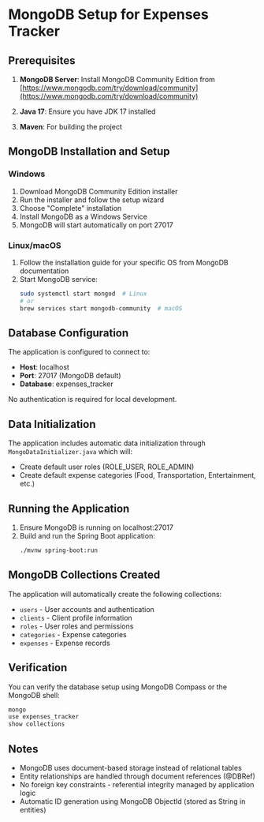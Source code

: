 # MongoDB Setup for Expenses Tracker

## Prerequisites

1. **MongoDB Server**: Install MongoDB Community Edition from [https://www.mongodb.com/try/download/community](https://www.mongodb.com/try/download/community)

2. **Java 17**: Ensure you have JDK 17 installed

3. **Maven**: For building the project

## MongoDB Installation and Setup

### Windows
1. Download MongoDB Community Edition installer
2. Run the installer and follow the setup wizard
3. Choose "Complete" installation
4. Install MongoDB as a Windows Service
5. MongoDB will start automatically on port 27017

### Linux/macOS
1. Follow the installation guide for your specific OS from MongoDB documentation
2. Start MongoDB service:
   ```bash
   sudo systemctl start mongod  # Linux
   # or
   brew services start mongodb-community  # macOS
   ```

## Database Configuration

The application is configured to connect to:
- **Host**: localhost
- **Port**: 27017 (MongoDB default)
- **Database**: expenses_tracker

No authentication is required for local development.

## Data Initialization

The application includes automatic data initialization through `MongoDataInitializer.java` which will:
- Create default user roles (ROLE_USER, ROLE_ADMIN)
- Create default expense categories (Food, Transportation, Entertainment, etc.)

## Running the Application

1. Ensure MongoDB is running on localhost:27017
2. Build and run the Spring Boot application:
   ```bash
   ./mvnw spring-boot:run
   ```

## MongoDB Collections Created

The application will automatically create the following collections:
- `users` - User accounts and authentication
- `clients` - Client profile information
- `roles` - User roles and permissions
- `categories` - Expense categories
- `expenses` - Expense records

## Verification

You can verify the database setup using MongoDB Compass or the MongoDB shell:
```bash
mongo
use expenses_tracker
show collections
```

## Notes

- MongoDB uses document-based storage instead of relational tables
- Entity relationships are handled through document references (@DBRef)
- No foreign key constraints - referential integrity managed by application logic
- Automatic ID generation using MongoDB ObjectId (stored as String in entities)
